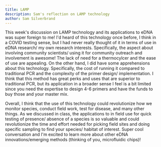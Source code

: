 ```yaml
---
title: LAMP 
description: Sam's reflection on LAMP technology 
author: Sam Silverbrand 
---
```


This week's discussion on LAMP technology and its applications to eDNA was super foreign to me! I'd heard of this technology once before, I think in a COVID testing sense, but I had never really thought of it in terms of use in eDNA research/ my own research interests. Specifically, the aspect about involving community scientists/ using it for community outreach and involvement is awesome! The lack of need for a thermocylcer and the ease of use are appealing. On the other hand, I did have some apprehensions about this technology. Specifically, the cost of running it compared to traditional PCR and the complexity of the primer design/ implementation. I think that this method has great perks and uses that are superior to traditional PCR, but its application in a broader sense I feel is a bit limited since you need the expertise to design 4-6 primers and have the funds to buy those and your master mix. 

Overall, I think that the use of this technology could revolutionize how we monitor species, conduct field work, test for disease, and many other things. As we discussed in class, the applications to in field use for quick testing of presence/ absence of a species is so valuable and could revolutionize the time and effort needed for picking field sites and doing specific sampling to find your species/ habitat of interest. Super cool conversation and I'm excited to learn more about other eDNA innovations/emerging methods (thinking of you, microfluidic chips)!